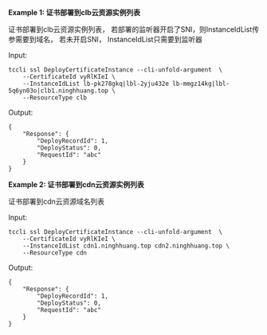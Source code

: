 **Example 1: 证书部署到clb云资源实例列表**

证书部署到clb云资源实例列表， 若部署的监听器开启了SNI，则InstanceIdList传参需要到域名， 若未开启SNI， InstanceIdList只需要到监听器

Input: 

```
tccli ssl DeployCertificateInstance --cli-unfold-argument  \
    --CertificateId vyRlKIeI \
    --InstanceIdList lb-pk278gkq|lbl-2yju432e lb-mmgz14kg|lbl-5q6yn03o|clb1.ninghhuang.top \
    --ResourceType clb
```

Output: 
```
{
    "Response": {
        "DeployRecordId": 1,
        "DeployStatus": 0,
        "RequestId": "abc"
    }
}
```

**Example 2: 证书部署到cdn云资源实例列表**

证书部署到cdn云资源域名列表

Input: 

```
tccli ssl DeployCertificateInstance --cli-unfold-argument  \
    --CertificateId vyRlKIeI \
    --InstanceIdList cdn1.ninghhuang.top cdn2.ninghhuang.top \
    --ResourceType cdn
```

Output: 
```
{
    "Response": {
        "DeployRecordId": 1,
        "DeployStatus": 0,
        "RequestId": "abc"
    }
}
```

